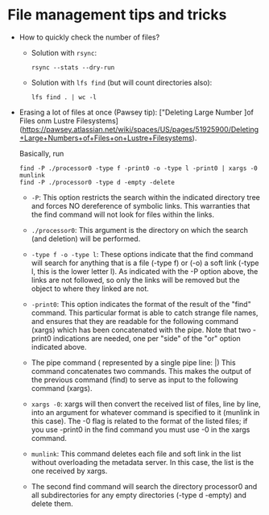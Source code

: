 # File management tips and tricks

-   How to quickly check the number of files?

    -   Solution with `rsync`:

        ```
        rsync --stats --dry-run
        ```

    -   Solution with `lfs find` (but will count directories also):
  
        ```
        lfs find . | wc -l
        ```

-   Erasing a lot of files at once (Pawsey tip):
    ["Deleting Large Number ]of Files onm Lustre Filesystems](https://pawsey.atlassian.net/wiki/spaces/US/pages/51925900/Deleting+Large+Numbers+of+Files+on+Lustre+Filesystems).

    Basically, run

    ```
    find -P ./processor0 -type f -print0 -o -type l -print0 | xargs -0 munlink
    find -P ./processor0 -type d -empty -delete
    ```

    -   `-P`: This option restricts the search within the indicated directory tree and forces NO dereference of symbolic links. This warranties that the find command will not look for files within the links.

    -   `./processor0`: This argument is the directory on which the search (and deletion) will be performed.

    -   `-type f -o -type l`: These options indicate that the find command will search for anything that is a file (-type f) or (-o) a soft link (-type l, this is the lower letter l). As indicated with the -P option above, the links are not followed, so only the links will be removed but the object to where they linked are not.

    -   `-print0`: This option indicates the format of the result of the "find" command. This particular format is able to catch strange file names, and ensures that they are readable for the following command  (xargs) which has been concatenated with the pipe. Note that two -print0 indications are needed, one per "side" of the "or" option indicated above.

    -   The pipe command ( represented by a single pipe line: |)
        This command concatenates two commands. This makes the output of the previous command (find) to serve as input to the following command (xargs).

    -   `xargs -0`: xargs will then convert the received list of files, line by line, into an argument 
        for whatever command is specified to it (munlink in this case). The -0 flag is related to the 
        format of the listed files; if you use -print0 in the find command you must use -0 in the xargs command.

    -   `munlink`: This command deletes each file and soft link in the list without overloading the metadata server. In this case, the list is the one received by xargs.

    -   The second find command will search the directory processor0 and all subdirectories for any empty directories (-type d -empty) and delete them. 

